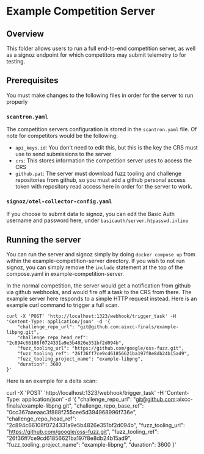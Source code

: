 # Example Competition Server

## Overview
This folder allows users to run a full end-to-end competition server, as well as a signoz endpoint for which competitors may submit telemetry to for testing. 

## Prerequisites
You must make changes to the following files in order for the server to run properly

### `scantron.yaml`
The competition servers configuration is stored in the `scantron.yaml` file. Of note for competitors
would be the following:
- `api_keys.id`: You don't need to edit this, but this is the key the CRS must use to send submissions to the server
- `crs`: This stores information the competition server uses to access the CRS
- `github.pat`: The server must download fuzz tooling and challenge repositories from github, so you must add a github personal access token with repository read access here in order for the server to work.

### `signoz/otel-collector-config.yaml`
If you choose to submit data to signoz, you can edit the Basic Auth username and password here, under `basicauth/server.htpasswd.inline`

## Running the server
You can run the server and signoz simply by doing `docker compose up` from within the example-competition-server directory.
If you wish to not run signoz, you can simply remove the `include` statement at the top of the compose.yaml in example-competition-server.

In the normal competition, the server would get a notification from github via github webhooks, and would fire off a task to 
the CRS from there. The example server here responds to a simple HTTP request instead. Here is an example curl command to
trigger a full scan.

```
curl -X 'POST' 'http://localhost:1323/webhook/trigger_task' -H 'Content-Type: application/json' -d '{
    "challenge_repo_url": "git@github.com:aixcc-finals/example-libpng.git",
    "challenge_repo_head_ref": "2c894c66108f0724331a9e5b4826e351bf2d094b",
    "fuzz_tooling_url": "https://github.com/google/oss-fuzz.git",
    "fuzz_tooling_ref": "26f36ff7ce9cd61856621ba197f8e8db24b15ad9",
    "fuzz_tooling_project_name": "example-libpng",
    "duration": 3600
}'
```

Here is an example for a delta scan:

curl -X 'POST' 'http://localhost:1323/webhook/trigger_task' -H 'Content-Type: application/json' -d '{
    "challenge_repo_url": "git@github.com:aixcc-finals/example-libpng.git",
    "challenge_repo_base_ref": "0cc367aaeaac3f888f255cee5d394968996f736e",
    "challenge_repo_head_ref": "2c894c66108f0724331a9e5b4826e351bf2d094b",
    "fuzz_tooling_url": "https://github.com/google/oss-fuzz.git",
    "fuzz_tooling_ref": "26f36ff7ce9cd61856621ba197f8e8db24b15ad9",
    "fuzz_tooling_project_name": "example-libpng",
    "duration": 3600
}'
```